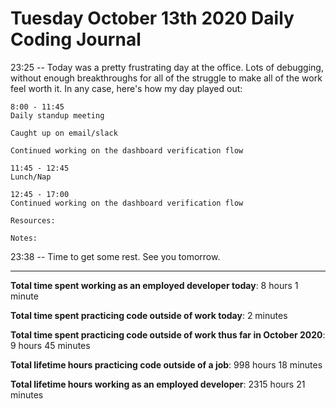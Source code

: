 # Tuesday October 13th 2020 Daily Coding Journal

23:25 -- Today was a pretty frustrating day at the office. Lots of debugging, without enough breakthroughs for all of the struggle to make all of the work feel worth it. In any case, here's how my day played out:

```
8:00 - 11:45
Daily standup meeting

Caught up on email/slack

Continued working on the dashboard verification flow

11:45 - 12:45
Lunch/Nap

12:45 - 17:00
Continued working on the dashboard verification flow

Resources:

Notes:
```

23:38 -- Time to get some rest. See you tomorrow.

---

**Total time spent working as an employed developer today**: 8 hours 1 minute

**Total time spent practicing code outside of work today**: 2 minutes

**Total time spent practicing code outside of work thus far in October 2020**: 9 hours 45 minutes

**Total lifetime hours practicing code outside of a job**: 998 hours 18 minutes

**Total lifetime hours working as an employed developer**: 2315 hours 21 minutes

